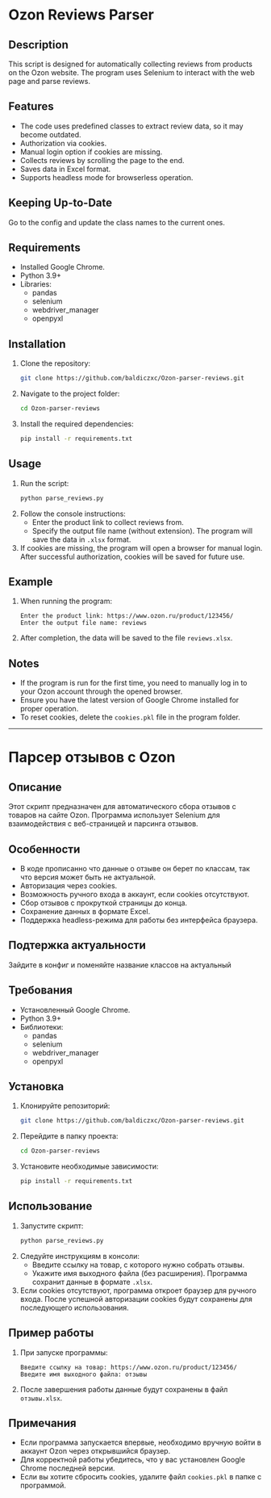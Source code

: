 # Ozon Reviews Parser

## Description

This script is designed for automatically collecting reviews from products on the Ozon website. The program uses Selenium to interact with the web page and parse reviews.

## Features
- The code uses predefined classes to extract review data, so it may become outdated.
- Authorization via cookies.
- Manual login option if cookies are missing.
- Collects reviews by scrolling the page to the end.
- Saves data in Excel format.
- Supports headless mode for browserless operation.

## Keeping Up-to-Date
Go to the config and update the class names to the current ones.

## Requirements

- Installed Google Chrome.
- Python 3.9+
- Libraries:
  - pandas
  - selenium
  - webdriver_manager
  - openpyxl

## Installation

1. Clone the repository:
   ```bash
   git clone https://github.com/baldiczxc/Ozon-parser-reviews.git
   ```
2. Navigate to the project folder:
   ```bash
   cd Ozon-parser-reviews
   ```
3. Install the required dependencies:
   ```bash
   pip install -r requirements.txt
   ```

## Usage

1. Run the script:
   ```bash
   python parse_reviews.py
   ```
2. Follow the console instructions:
   - Enter the product link to collect reviews from.
   - Specify the output file name (without extension). The program will save the data in `.xlsx` format.
3. If cookies are missing, the program will open a browser for manual login. After successful authorization, cookies will be saved for future use.

## Example

1. When running the program:
   ```
   Enter the product link: https://www.ozon.ru/product/123456/
   Enter the output file name: reviews
   ```
2. After completion, the data will be saved to the file `reviews.xlsx`.

## Notes

- If the program is run for the first time, you need to manually log in to your Ozon account through the opened browser.
- Ensure you have the latest version of Google Chrome installed for proper operation.
- To reset cookies, delete the `cookies.pkl` file in the program folder.

---

# Парсер отзывов с Ozon

## Описание

Этот скрипт предназначен для автоматического сбора отзывов с товаров на сайте Ozon. Программа использует Selenium для взаимодействия с веб-страницей и парсинга отзывов.

## Особенности
- В коде прописанно что данные о отзыве он берет по классам, так что версия может быть не актуальной.
- Авторизация через cookies.
- Возможность ручного входа в аккаунт, если cookies отсутствуют.
- Сбор отзывов с прокруткой страницы до конца.
- Сохранение данных в формате Excel.
- Поддержка headless-режима для работы без интерфейса браузера.

## Подтержка актуальности
Зайдите в конфиг и поменяйте название классов на актуальный

## Требования

- Установленный Google Chrome.
- Python 3.9+
- Библиотеки:
  - pandas
  - selenium
  - webdriver_manager
  - openpyxl

## Установка

1. Клонируйте репозиторий:
   ```bash
   git clone https://github.com/baldiczxc/Ozon-parser-reviews.git
   ```
2. Перейдите в папку проекта:
   ```bash
   cd Ozon-parser-reviews
   ```
3. Установите необходимые зависимости:
   ```bash
   pip install -r requirements.txt
   ```

## Использование

1. Запустите скрипт:
   ```bash
   python parse_reviews.py
   ```
2. Следуйте инструкциям в консоли:
   - Введите ссылку на товар, с которого нужно собрать отзывы.
   - Укажите имя выходного файла (без расширения). Программа сохранит данные в формате `.xlsx`.
3. Если cookies отсутствуют, программа откроет браузер для ручного входа. После успешной авторизации cookies будут сохранены для последующего использования.

## Пример работы

1. При запуске программы:
   ```
   Введите ссылку на товар: https://www.ozon.ru/product/123456/
   Введите имя выходного файла: отзывы
   ```
2. После завершения работы данные будут сохранены в файл `отзывы.xlsx`.

## Примечания

- Если программа запускается впервые, необходимо вручную войти в аккаунт Ozon через открывшийся браузер.
- Для корректной работы убедитесь, что у вас установлен Google Chrome последней версии.
- Если вы хотите сбросить cookies, удалите файл `cookies.pkl` в папке с программой.

